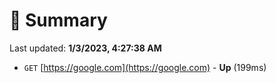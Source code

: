 # 📖 Summary
Last updated: **1/3/2023, 4:27:38 AM**

- `GET` [https://google.com](https://google.com) - **Up** (199ms)
